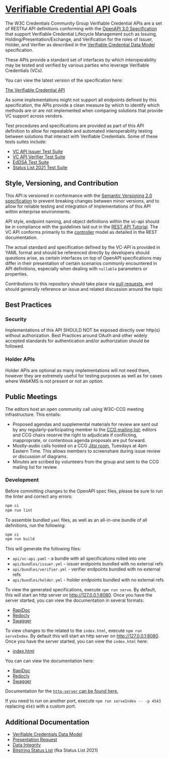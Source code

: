# [Verifiable Credential API](https://github.com/w3c-ccg/vc-api/) Goals

The W3C Credentials Community Group Verifiable Credential APIs are a set of
RESTful API definitions conforming with the [OpenAPI 3.0
Specification](https://swagger.io/specification/v3/) that support Verifiable
Credential Lifecycle Management such as Issuing, Holding/Presentation/Exchange,
and Verification for the roles of Issuer, Holder, and Verifier as described in
the [Verifiable Credential Data Model](https://www.w3.org/TR/vc-data-model-2.0/)
specification.

These APIs provide a standard set of interfaces by which interoperability may be
tested and verified by various parties who leverage Verifiable Credentials
(VCs).

You can view the latest version of the specification here:

[The Verifiable Credential API](https://github.com/w3c-ccg/vc-api/)

As some implementations might not support all endpoints defined by this
specification, the APIs provide a clean measure by which to identify which
methods are or are not implemented when comparing solutions that provide VC
support across vendors.

Test procedures and specifications are provided as part of this API definition
to allow for repeatable and automated interoperability testing between solutions
that interact with Verifiable Credentials. Some of these tests suites include:

* [VC API Issuer Test Suite](https://w3c-ccg.github.io/vc-api-issuer-test-suite/)
* [VC API Verifier Test Suite](https://w3c-ccg.github.io/vc-api-verifier-test-suite/)
* [EdDSA Test Suite](https://w3c.github.io/vc-di-ed25519signature2020-test-suite/)
* [Status List 2021 Test Suite](https://w3c-ccg.github.io/status-list-2021-test-suite/)

## Style, Versioning, and Contribution
This API is versioned in conformance with the [Semantic Versioning 2.0
specification](https://semver.org/) to prevent breaking changes between minor
versions, and to allow for reliable testing and integration of implementations
of this API within enterprise environments.

API style, endpoint naming, and object definitions within the vc-api should be
in compliance with the guidelines laid out in the [REST API
Tutorial](https://restfulapi.net/).  The VC API conforms primarily to the
[controller](https://restfulapi.net/resource-naming/) model as detailed in the
REST documentation.

The actual standard and specification defined by the VC-API is provided in YAML
format and should be referenced directly by developers should questions arise,
as certain interfaces on top of OpenAPI specifications may differ in their
presentation of certain scenarios commonly encountered in API definitions,
especially when dealing with `nullable` parameters or properties.

Contributions to this repository should take place via [pull
requests](https://github.com/w3c-ccg/vc-api/pulls), and should generally
reference an issue and related discussion around the topic

## Best Practices

### Security

Implementations of this API SHOULD NOT be exposed directly over http(s) without
authorization.  Best Practices around OAuth and other widely accepted standards
for authentication and/or authorization should be followed.

### Holder APIs

Holder APIs are optional as many implementations will not need them, however
they are extremely useful for testing purposes as well as for cases where WebKMS
is not present or not an option.

## Public Meetings

The editors host an open community call using W3C-CCG meeting infrastructure.
This entails:
- Proposed agendas and supplemental materials for review are sent out by any
  regularly-participating member to the [CCG mailing
  list](https://lists.w3.org/Archives/Public/public-credentials/); editors and
  CCG chairs reserve the right to  adjudicate if conflicting, inappropriate, or
  contentious agenda proposals are put forward.
- Mostly-audio calls hosted on a CCG [Jitsi
  room](https://meet.w3c-ccg.org/vcapi), Tuesdays at 4pm Eastern Time. This
  allows members to screenshare during issue review or discussion of diagrams.
- Minutes are scribed by volunteers from the group and sent to the CCG mailing
  list for review.

### Development

Before committing changes to the OpenAPI spec files, please be sure to run the linter and correct any errors:

```bash
npm ci
npm run lint
```

To assemble bundled `yaml` files, as well as an all-in-one bundle of all definitions,
run the following:

```bash
npm ci
npm run build
```

This will generate the following files:

- `api/vc-api.yaml` - a bundle with all specifications rolled into one
- `api/bundles/issuer.yml` - issuer endpoints bundled with no external refs
- `api/bundles/verifier.yml` - verifier endpoints bundled with no external refs
- `api/bundles/holder.yml` - holder endpoints bundled with no external refs

To view the generated specifications, execute `npm run serve`. By default, this will start an http server on http://127.0.0.1:8080. Once you have the server started, you can view the documentation in several formats:

- [RapiDoc](http://127.0.0.1:8080/rapidoc.html)
- [Redocly](http://127.0.0.1:8080/redoc.html)
- [Swagger](http://127.0.0.1:8080/swagger.html)

To view changes to the related to the `index.html`, execute `npm run serveIndex`. By default this will start an http server on http://127.0.0.1:8080. Once you have the server started, you can view the `index.html` here:

- [index.html](http://127.0.0.1:8080/index.html)

You can can view the documentation here:

- [RapiDoc](http://127.0.0.1:8080/api/rapidoc.html)
- [Redocly](http://127.0.0.1:8080/api/redoc.html)
- [Swagger](http://127.0.0.1:8080/api/swagger.html)

Documentation for the [`http-server` can be found here.](https://www.npmjs.com/package/http-server)

If you need to run on another port, execute `npm run serveIndex -- -p 4543` replacing `4543` with a custom port.

## Additional Documentation

- [Verifiable Credentials Data Model](https://w3c.github.io/vc-data-model/)
- [Presentation Request](https://w3c-ccg.github.io/vp-request-spec/)
- [Data Integrity](https://w3c.github.io/vc-data-integrity/)
- [Bitstring Status List](https://w3c.github.io/vc-bitstring-status-list/) (fka Status List 2021)
